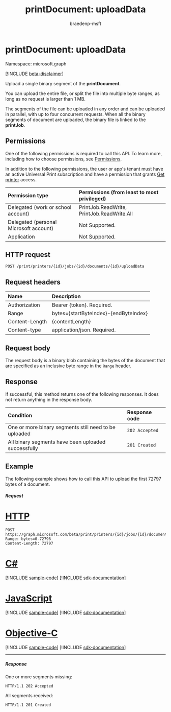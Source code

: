 ﻿---
title: "printDocument: uploadData"
description: Upload a single binary segment of the printDocument.
author: braedenp-msft
localization_priority: Normal
ms.prod: universal-print
doc_type: apiPageType
---

# printDocument: uploadData

Namespace: microsoft.graph

[!INCLUDE [beta-disclaimer](../../includes/beta-disclaimer.md)]

Upload a single binary segment of the **printDocument**.

You can upload the entire file, or split the file into multiple byte ranges, as long as no request is larger than 1 MB.

The segments of the file can be uploaded in any order and can be uploaded in parallel, with up to four concurrent requests. When all the binary segments of document are uploaded, the binary file is linked to the **printJob**.

## Permissions

One of the following permissions is required to call this API. To learn more, including how to choose permissions, see [Permissions](/graph/permissions-reference).

In addition to the following permissions, the user or app's tenant must have an active Universal Print subscription and have a permission that grants [Get printer](printer-get.md) access.

| Permission type                        | Permissions (from least to most privileged) |
| :------------------------------------- | :------------------------------------------ |
| Delegated (work or school account)     | PrintJob.ReadWrite, PrintJob.ReadWrite.All  |
| Delegated (personal Microsoft account) | Not Supported.                              |
| Application                            | Not Supported.                              |

## HTTP request

<!-- { "blockType": "ignored" } -->

```http
POST /print/printers/{id}/jobs/{id}/documents/{id}/uploadData
```

## Request headers

| Name           | Description                            |
| :------------- | :------------------------------------- |
| Authorization  | Bearer {token}. Required.              |
| Range          | bytes={startByteIndex}-{endByteIndex}‬ |
| Content-Length | {contentLength}‬                       |
| Content-type   | application/json. Required.            |

## Request body

The request body is a binary blob containing the bytes of the document that are specified as an inclusive byte range in the `Range` header. 

## Response

If successful, this method returns one of the following responses. It does not return anything in the response body.

| Condition                                             | Response code  |
| :---------------------------------------------------- | :------------- |
| One or more binary segments still need to be uploaded | `202 Accepted` |
| All binary segments have been uploaded successfully   | `201 Created`  |

## Example

The following example shows how to call this API to upload the first 72797 bytes of a document.

##### Request

# [HTTP](#tab/http)

<!-- {
  "blockType": "request",
  "name": "printdocument-uploaddata"
}-->

```http
POST https://graph.microsoft.com/beta/print/printers/{id}/jobs/{id}/documents/{id}/uploadData
Range: bytes=0-72796
Content-Length: 72797
```

# [C#](#tab/csharp)

[!INCLUDE [sample-code](../includes/snippets/csharp/printdocument-uploaddata-csharp-snippets.md)]
[!INCLUDE [sdk-documentation](../includes/snippets/snippets-sdk-documentation-link.md)]

# [JavaScript](#tab/javascript)

[!INCLUDE [sample-code](../includes/snippets/javascript/printdocument-uploaddata-javascript-snippets.md)]
[!INCLUDE [sdk-documentation](../includes/snippets/snippets-sdk-documentation-link.md)]

# [Objective-C](#tab/objc)

[!INCLUDE [sample-code](../includes/snippets/objc/printdocument-uploaddata-objc-snippets.md)]
[!INCLUDE [sdk-documentation](../includes/snippets/snippets-sdk-documentation-link.md)]

---

##### Response

One or more segments missing:

<!-- {
  "blockType": "response",
  "truncated": true,
  "@odata.type": "microsoft.graph.printDocument"
} -->

```http
HTTP/1.1 202 Accepted
```

All segments received:

<!-- {
  "blockType": "response",
  "truncated": true,
  "@odata.type": "microsoft.graph.printDocument"
} -->

```http
HTTP/1.1 201 Created
```

